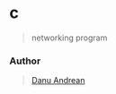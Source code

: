# c
> networking program

### Author
> <a href="https://me-danuandrean.github.io/"> Danu Andrean</a>
